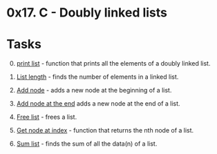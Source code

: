 0x17. C - Doubly linked lists
=============================

# Tasks

0. [print list](./0-print_dlistint.c) - function that prints all the elements of a doubly linked list.

1. [List length](./1-dlistint_len.c) - finds the number of elements in a linked list.

2. [Add node](./2-add_dnodeint.c) - adds a new node at the beginning of a list.

3. [Add node at the end](./3-add_dnodeint_end.c) adds a new node at the end of a list.

4. [Free list](./4-free_dlistint.c) - frees a list.

5. [Get node at index](./5-get_dnodeint.c) - function that returns the nth node of a list.

6. [Sum list](./6-sum_dlistint.c) - finds the sum of all the data(n) of a list.
